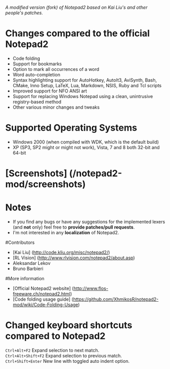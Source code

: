 _A modified version (fork) of Notepad2 based on Kai Liu's and other people's patches._

# Changes compared to the official Notepad2

* Code folding
* Support for bookmarks
* Option to mark all occurrences of a word
* Word auto-completion
* Syntax highlighting support for AutoHotkey, AutoIt3, AviSynth, Bash, CMake, Inno Setup, LaTeX, Lua, Markdown, NSIS, Ruby and Tcl scripts
* Improved support for NFO ANSI art
* Support for replacing Windows Notepad using a clean, unintrusive registry-based method
* Other various minor changes and tweaks


# Supported Operating Systems
* Windows 2000 (when compiled with WDK, which is the default build)
* XP (SP3, SP2 might or might not work), Vista, 7 and 8 both 32-bit and 64-bit


# [Screenshots] (/notepad2-mod/screenshots)


# Notes
* If you find any bugs or have any suggestions for the implemented lexers (and **not** only) feel free to **provide patches/pull requests**.
* I'm not interested in any **localization** of Notepad2.

#Contributors
* [Kai Liu] (http://code.kliu.org/misc/notepad2/)
* [RL Vision] (http://www.rlvision.com/notepad2/about.asp)
* Aleksandar Lekov
* Bruno Barbieri

#More information
* [Official Notepad2 website] (http://www.flos-freeware.ch/notepad2.html)
* [Code folding usage guide] (https://github.com/XhmikosR/notepad2-mod/wiki/Code-Folding-Usage)

# Changed keyboard shortcuts compared to Notepad2
`Ctrl+Alt+F2`         Expand selection to next match.  
`Ctrl+Alt+Shift+F2`   Expand selection to previous match.  
`Ctrl+Shift+Enter`    New line with toggled auto indent option.  